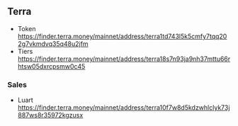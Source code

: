 ## Terra

- Token https://finder.terra.money/mainnet/address/terra1td743l5k5cmfy7tqq202g7vkmdvq35q48u2jfm
- Tiers https://finder.terra.money/mainnet/address/terra18s7n93ja9nh37mttu66rhtsw05dxrcpsmw0c45

### Sales

- Luart https://finder.terra.money/mainnet/address/terra10f7w8d5kdzwhlclyk73j887ws8r35972kgzusx
